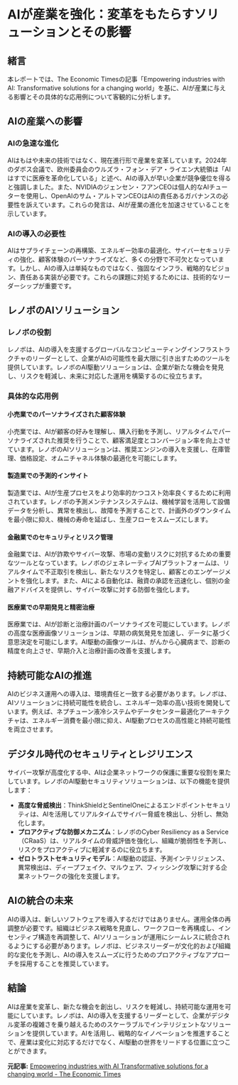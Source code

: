# AIが産業を強化：変革をもたらすソリューションとその影響

## 緒言

本レポートでは、The Economic Timesの記事「Empowering industries with AI: Transformative solutions for a changing world」を基に、AIが産業に与える影響とその具体的な応用例について客観的に分析します。

## AIの産業への影響

### AIの急速な進化

AIはもはや未来の技術ではなく、現在進行形で産業を変革しています。2024年のダボス会議で、欧州委員会のウルズラ・フォン・デア・ライエン大統領は「AIはすでに医療を革命化している」と述べ、AIの導入が早い企業が競争優位を得ると強調しました。また、NVIDIAのジェンセン・フアンCEOは個人的なAIチューターを使用し、OpenAIのサム・アルトマンCEOはAIの責任あるガバナンスの必要性を訴えています。これらの発言は、AIが産業の進化を加速させていることを示しています。

### AIの導入の必要性

AIはサプライチェーンの再構築、エネルギー効率の最適化、サイバーセキュリティの強化、顧客体験のパーソナライズなど、多くの分野で不可欠となっています。しかし、AIの導入は単純なものではなく、強固なインフラ、戦略的なビジョン、責任ある実装が必要です。これらの課題に対処するためには、技術的なリーダーシップが重要です。

## レノボのAIソリューション

### レノボの役割

レノボは、AIの導入を支援するグローバルなコンピューティングインフラストラクチャのリーダーとして、企業がAIの可能性を最大限に引き出すためのツールを提供しています。レノボのAI駆動ソリューションは、企業が新たな機会を発見し、リスクを軽減し、未来に対応した運用を構築するのに役立ちます。

### 具体的な応用例

#### 小売業でのパーソナライズされた顧客体験

小売業では、AIが顧客の好みを理解し、購入行動を予測し、リアルタイムでパーソナライズされた推奨を行うことで、顧客満足度とコンバージョン率を向上させています。レノボのAIソリューションは、推奨エンジンの導入を支援し、在庫管理、価格設定、オムニチャネル体験の最適化を可能にします。

#### 製造業での予測的インサイト

製造業では、AIが生産プロセスをより効率的かつコスト効率良くするために利用されています。レノボの予測メンテナンスシステムは、機械学習を活用して設備データを分析し、異常を検出し、故障を予測することで、計画外のダウンタイムを最小限に抑え、機械の寿命を延ばし、生産フローをスムーズにします。

#### 金融業でのセキュリティとリスク管理

金融業では、AIが詐欺やサイバー攻撃、市場の変動リスクに対抗するための重要なツールとなっています。レノボのジェネレーティブAIプラットフォームは、リアルタイムで不正取引を検出し、新たなリスクを特定し、顧客とのエンゲージメントを強化します。また、AIによる自動化は、融資の承認を迅速化し、個別の金融アドバイスを提供し、サイバー攻撃に対する防御を強化します。

#### 医療業での早期発見と精密治療

医療業では、AIが診断と治療計画のパーソナライズを可能にしています。レノボの高度な医療画像ソリューションは、早期の病気発見を加速し、データに基づく意思決定を可能にします。AI駆動の画像ツールは、がんから心臓病まで、診断の精度を向上させ、早期介入と治療計画の改善を支援します。

## 持続可能なAIの推進

AIのビジネス運用への導入は、環境責任と一致する必要があります。レノボは、AIソリューションに持続可能性を統合し、エネルギー効率の高い技術を開発しています。例えば、ネプチューン液冷システムやデータセンター最適化アーキテクチャは、エネルギー消費を最小限に抑え、AI駆動プロセスの高性能と持続可能性を両立させます。

## デジタル時代のセキュリティとレジリエンス

サイバー攻撃が高度化する中、AIは企業ネットワークの保護に重要な役割を果たしています。レノボのAI駆動セキュリティソリューションは、以下の機能を提供します：

- **高度な脅威検出**：ThinkShieldとSentinelOneによるエンドポイントセキュリティは、AIを活用してリアルタイムでサイバー脅威を検出し、分析し、無効化します。
- **プロアクティブな防御メカニズム**：レノボのCyber Resiliency as a Service（CRaaS）は、リアルタイムの脅威評価を強化し、組織が脆弱性を予測し、リスクをプロアクティブに軽減するのに役立ちます。
- **ゼロトラストセキュリティモデル**：AI駆動の認証、予測インテリジェンス、異常検出は、ディープフェイク、マルウェア、フィッシング攻撃に対する企業ネットワークの強化を支援します。

## AIの統合の未来

AIの導入は、新しいソフトウェアを導入するだけではありません。運用全体の再調整が必要です。組織はビジネス戦略を見直し、ワークフローを再構成し、インセンティブ構造を再調整して、AIソリューションが運用にシームレスに統合されるようにする必要があります。レノボは、ビジネスリーダーが文化的および組織的な変化を予測し、AIの導入をスムーズに行うためのプロアクティブなアプローチを採用することを推奨しています。

## 結論

AIは産業を変革し、新たな機会を創出し、リスクを軽減し、持続可能な運用を可能にしています。レノボは、AIの導入を支援するリーダーとして、企業がデジタル変革の複雑さを乗り越えるためのスケーラブルでインテリジェントなソリューションを提供しています。AIを活用し、戦略的なイノベーションを推進することで、産業は変化に対応するだけでなく、AI駆動の世界をリードする位置に立つことができます。

**元記事:** [Empowering industries with AI Transformative solutions for a changing world - The Economic Times](https://m.economictimes.com/tech/artificial-intelligence/empowering-industries-with-ai-transformative-solutions-for-a-changing-world/articleshow/119803407.cms)